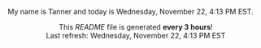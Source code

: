 My name is Tanner and today is Wednesday, November 22, 4:13 PM EST.

<p align="center">This <i>README</i> file is generated <b>every 3 hours</b>!</br>Last refresh: Wednesday, November 22, 4:13 PM EST<br /></p>
